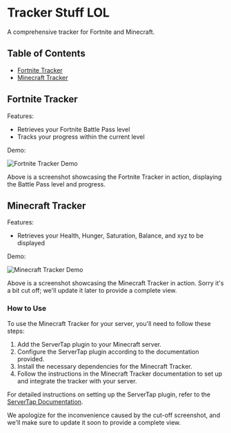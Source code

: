# Tracker Stuff LOL

A comprehensive tracker for Fortnite and Minecraft.

## Table of Contents
- [Fortnite Tracker](#fortnite-tracker)
- [Minecraft Tracker](#minecraft-tracker)

## Fortnite Tracker
Features:
- Retrieves your Fortnite Battle Pass level
- Tracks your progress within the current level

Demo:

![Fortnite Tracker Demo](https://cdn.discordapp.com/attachments/1106854991945289758/1125754687853973574/321590712665636865.svg)

Above is a screenshot showcasing the Fortnite Tracker in action, displaying the Battle Pass level and progress.

## Minecraft Tracker
Features:
- Retrieves your Health, Hunger, Saturation, Balance, and xyz to be displayed

Demo:

![Minecraft Tracker Demo](https://cdn.discordapp.com/attachments/1106854991945289758/1125755596537348166/321590712665636865_1.svg)

Above is a screenshot showcasing the Minecraft Tracker in action. Sorry it's a bit cut off; we'll update it later to provide a complete view.

### How to Use
To use the Minecraft Tracker for your server, you'll need to follow these steps:

1. Add the ServerTap plugin to your Minecraft server.
2. Configure the ServerTap plugin according to the documentation provided.
3. Install the necessary dependencies for the Minecraft Tracker.
4. Follow the instructions in the Minecraft Tracker documentation to set up and integrate the tracker with your server.

For detailed instructions on setting up the ServerTap plugin, refer to the [ServerTap Documentation](https://servertap.io/).

We apologize for the inconvenience caused by the cut-off screenshot, and we'll make sure to update it soon to provide a complete view.

